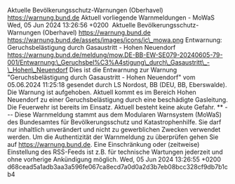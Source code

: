 Aktuelle Bevölkerungsschutz-Warnungen (Oberhavel) https://warnung.bund.de Aktuell vorliegende Warnmeldungen - MoWaS Wed, 05 Jun 2024 13:26:56 +0200 ![]() Aktuelle Bevölkerungsschutz-Warnungen (Oberhavel) https://warnung.bund.de https://warnung.bund.de/assets/images/icons/ic\_mowa.png Entwarnung: Geruchsbelästigung durch Gasaustritt - Hohen Neuendorf https://warnung.bund.de/meldung/mow.DE-BB-EW-SE079-20240605-79-001/Entwarnung:\_Geruchsbel%C3%A4stigung\_durch\_Gasaustritt\_-\_Hohen\_Neuendorf Dies ist die Entwarnung zur Warnung "Geruchsbelästigung durch Gasaustritt - Hohen Neuendorf" vom 05.06.2024 11:25:18 gesendet durch LS Nordost, BB (DEU, BB, Eberswalde). Die Warnung ist aufgehoben. Aktuell kommt es im Bereich Hohen Neuendorf zu einer Geruchsbelästigung durch eine beschädigte Gasleitung. Die Feuerwehr ist bereits im Einsatz. Aktuell besteht keine akute Gefahr. \*\* ---
Diese Warnmeldung stammt aus dem Modularen Warnsystem (MoWaS) des Bundesamtes für Bevölkerungsschutz und Katastrophenhilfe.
Sie darf nur inhaltlich unverändert und nicht zu gewerblichen Zwecken verwendet werden.
Um die Authentizität der Warnmeldung zu überprüfen gehen Sie auf https://warnung.bund.de.
Eine Einschränkung oder (zeitweise) Einstellung des RSS-Feeds ist z.B. für technische Wartungen jederzeit und ohne vorherige Ankündigung möglich. Wed, 05 Jun 2024 13:26:55 +0200 d68cead5a1adb3aa3a596fe067ca8ecd7a0d0a2d3b7eb08bcc328cf9db7b1cb4
